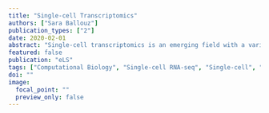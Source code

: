 ```yaml
---
title: "Single-cell Transcriptomics"
authors: ["Sara Ballouz"]
publication_types: ["2"]
date: 2020-02-01
abstract: "Single‐cell transcriptomics is an emerging field with a variety of applications, from revealing tissue heterogeneity and cell identity to deepening our understanding of complex biological systems. Single‐cell RNA‐sequencing assays the transcriptome of individual cells, allowing for a refined resolution of transcription compared to the averaged profiles from bulk RNA‐sequencing. Advances in the technology have resulted in a surplus of protocols, computational methods and studies. Multiple experimental approaches to isolate and sequence single cells provide many levels of coverage and throughput, allowing for the growth of computational pipelines and methods to assess and analyse this plethora. These advances will allow for the transcriptional documentation of all cells and cell types, which brings forth yet unknown opportunities for understanding all cellular life."
featured: false
publication: "eLS"
tags: ["Computational Biology", "Single-cell RNA-seq", "Single-cell", "Transcriptomics"]
doi: ""
image:
  focal_point: ""
  preview_only: false
---
```


